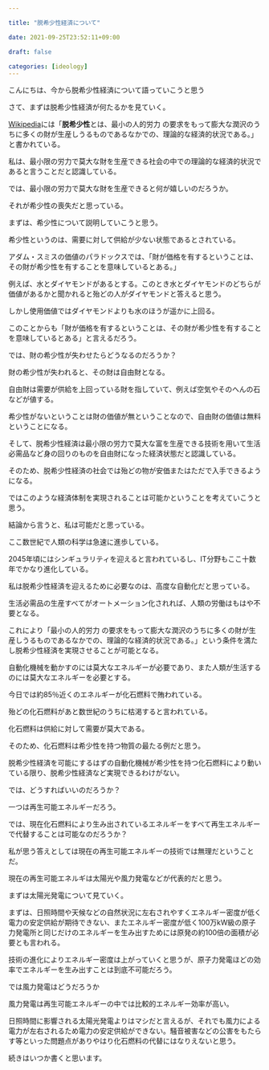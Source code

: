 ```yaml
---

title: "脱希少性経済について"

date: 2021-09-25T23:52:11+09:00

draft: false

categories: [ideology]
---
```


こんにちは、今から脱希少性経済について語っていこうと思う



さて、まずは脱希少性経済が何たるかを見ていく。



[Wikipedia](https://ja.wikipedia.org/wiki/%E8%84%B1%E5%B8%8C%E5%B0%91%E6%80%A7%E7%B5%8C%E6%B8%88)には「**脱希少性**とは、最小の人的労力 の要求をもって膨大な潤沢のうちに多くの財が生産しうるものであるなかでの、理論的な経済的状況である。」と書かれている。



私は、最小限の労力で莫大な財を生産できる社会の中での理論的な経済的状況であると言うことだと認識している。



では、最小限の労力で莫大な財を生産できると何が嬉しいのだろうか。



それが希少性の喪失だと思っている。



まずは、希少性について説明していこうと思う。



希少性というのは、需要に対して供給が少ない状態であるとされている。



アダム・スミスの価値のパラドックスでは、「財が価格を有するということは、その財が希少性を有することを意味しているとある。」



例えば、水とダイヤモンドがあるとする。このとき水とダイヤモンドのどちらが価値があるかと聞かれると殆どの人がダイヤモンドと答えると思う。



しかし使用価値ではダイヤモンドよりも水のほうが遥かに上回る。



このことからも「財が価格を有するということは、その財が希少性を有することを意味しているとある」と言えるだろう。



では、財の希少性が失わせたらどうなるのだろうか？



財の希少性が失われると、その財は自由財となる。



自由財は需要が供給を上回っている財を指していて、例えば空気やそのへんの石などが値する。



希少性がないということは財の価値が無ということなので、自由財の価値は無料ということになる。



そして、脱希少性経済は最小限の労力で莫大な富を生産できる技術を用いて生活必需品など身の回りのものを自由財になった経済状態だと認識している。



そのため、脱希少性経済の社会では殆どの物が安価またはただで入手できるようになる。



ではこのような経済体制を実現されることは可能かということを考えていこうと思う。



結論から言うと、私は可能だと思っている。



ここ数世紀で人類の科学は急速に進歩している。



2045年頃にはシンギュラリティを迎えると言われているし、IT分野もここ十数年でかなり進化している。



私は脱希少性経済を迎えるために必要なのは、高度な自動化だと思っている。



生活必需品の生産すべてがオートメーション化されれば、人類の労働はもはや不要となる。



これにより「最小の人的労力 の要求をもって膨大な潤沢のうちに多くの財が生産しうるものであるなかでの、理論的な経済的状況である。」という条件を満たし脱希少性経済を実現させることが可能となる。


自動化機械を動かすのには莫大なエネルギーが必要であり、また人類が生活するのには莫大なエネルギーを必要とする。

今日では約85％近くのエネルギーが化石燃料で賄われている。


殆どの化石燃料があと数世紀のうちに枯渇すると言われている。


化石燃料は供給に対して需要が莫大である。

そのため、化石燃料は希少性を持つ物質の最たる例だと思う。


脱希少性経済を可能にするはずの自動化機械が希少性を持つ化石燃料により動いている限り、脱希少性経済など実現できるわけがない。

では、どうすればいいのだろうか？

一つは再生可能エネルギーだろう。

では、現在化石燃料により生み出されているエネルギーをすべて再生エネルギーで代替することは可能なのだろうか？

私が思う答えとしては現在の再生可能エネルギーの技術では無理だということだ。

現在の再生可能エネルギは太陽光や風力発電などが代表的だと思う。

まずは太陽光発電について見ていく。

まずは、日照時間や天候などの自然状況に左右されやすくエネルギー密度が低く電力の安定供給が期待できない、またエネルギー密度が低く100万kW級の原子力発電所と同じだけのエネルギーを生み出すためには原発の約100倍の面積が必要とも言われる。

技術の進化によりエネルギー密度は上がっていくと思うが、原子力発電ほどの効率でエネルギーを生み出すことは到底不可能だろう。

では風力発電はどうだろうか

風力発電は再生可能エネルギーの中では比較的エネルギー効率が高い。

日照時間に影響される太陽光発電よりはマシだと言えるが、それでも風力による電力が左右されるため電力の安定供給ができない。騒音被害などの公害をもたらす等といった問題点がありやはり化石燃料の代替にはなりえないと思う。

続きはいつか書くと思います。


